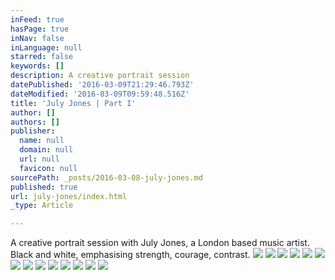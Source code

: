 ```yaml
---
inFeed: true
hasPage: true
inNav: false
inLanguage: null
starred: false
keywords: []
description: A creative portrait session
datePublished: '2016-03-09T21:29:46.793Z'
dateModified: '2016-03-09T09:59:48.516Z'
title: 'July Jones | Part I'
author: []
authors: []
publisher:
  name: null
  domain: null
  url: null
  favicon: null
sourcePath: _posts/2016-03-08-july-jones.md
published: true
url: july-jones/index.html
_type: Article

---
```

A creative portrait session with July Jones, a London based music artist. Black and white, emphasising strength, courage, contrast. ![](https://the-grid-user-content.s3-us-west-2.amazonaws.com/ccae9b43-0782-4a5f-a7f1-71457e24f6f6.jpg)
![](https://the-grid-user-content.s3-us-west-2.amazonaws.com/891d7976-17d4-4cb5-8682-a742570fda14.jpg)
![](https://the-grid-user-content.s3-us-west-2.amazonaws.com/43bdc870-e614-4c5d-9fc3-dded59a15008.jpg)
![](https://the-grid-user-content.s3-us-west-2.amazonaws.com/864de9f7-1808-4c42-a584-05fec1190697.jpg)
![](https://the-grid-user-content.s3-us-west-2.amazonaws.com/09a254ca-f0e9-44cf-a4dc-2090459f1be0.jpg)
![](https://the-grid-user-content.s3-us-west-2.amazonaws.com/b518587b-45b9-4487-9866-453d6ceee765.jpg)
![](https://the-grid-user-content.s3-us-west-2.amazonaws.com/92f0a06a-89c6-4b7d-ba68-76a73c6d50fe.jpg)
![](https://the-grid-user-content.s3-us-west-2.amazonaws.com/23dc3c6b-70dc-484c-b2a8-6bcaa0ff9c68.jpg)
![](https://the-grid-user-content.s3-us-west-2.amazonaws.com/52d813a0-0bfb-48c6-8d10-850ddf873c06.jpg)
![](https://the-grid-user-content.s3-us-west-2.amazonaws.com/dc7fbd86-c11a-445c-92de-8cc112251254.jpg)
![](https://the-grid-user-content.s3-us-west-2.amazonaws.com/f72d610c-451d-4415-bfa9-aa721ee5a176.jpg)
![](https://the-grid-user-content.s3-us-west-2.amazonaws.com/0ec49ebb-1dd5-407f-aba8-ff2a1f13688c.jpg)
![](https://the-grid-user-content.s3-us-west-2.amazonaws.com/e3c577a4-a47d-45ef-8373-bbd63d298c44.jpg)
![](https://the-grid-user-content.s3-us-west-2.amazonaws.com/9ea08aed-eb7f-4b68-a846-c148ff60e85e.jpg)